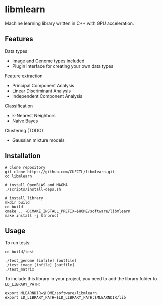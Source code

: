 # libmlearn

Machine learning library written in C++ with GPU acceleration.

## Features

Data types
- Image and Genome types included
- Plugin interface for creating your own data types

Feature extraction
- Principal Component Analysis
- Linear Discriminant Analysis
- Independent Component Analysis

Classification
- k-Nearest Neighbors
- Naive Bayes

Clustering (TODO)
- Gaussian mixture models

## Installation

```
# clone repository
git clone https://github.com/CUFCTL/libmlearn.git
cd libmlearn

# install OpenBLAS and MAGMA
./scripts/install-deps.sh

# install library
mkdir build
cd build
cmake .. -DCMAKE_INSTALL_PREFIX=$HOME/software/libmlearn
make install -j $(nproc)
```

## Usage

To run tests:
```
cd build/test

./test_genome [infile] [outfile]
./test_image [infile] [outfile]
./test_matrix
```

To include this library in your project, you need to add the library folder to `LD_LIBRARY_PATH`:
```
export MLEARNDIR=$HOME/software/libmlearn
export LD_LIBRARY_PATH=$LD_LIBRARY_PATH:$MLEARNDIR/lib
```
